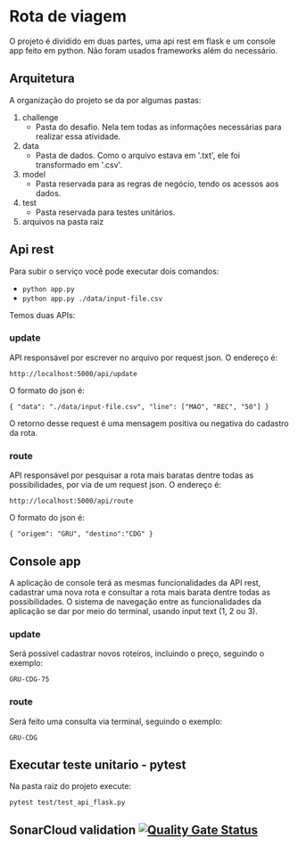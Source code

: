 # Rota de viagem

O projeto é dividido em duas partes, uma api rest em flask e um console app feito em python. Não foram usados frameworks
 além do necessário. 

## Arquitetura

A organização do projeto se da por algumas pastas:

1. challenge
    - Pasta do desafio. Nela tem todas as informações necessárias para realizar essa atividade.
1. data
    - Pasta de dados. Como o arquivo estava em '.txt', ele foi transformado em '.csv'.
1. model
    - Pasta reservada para as regras de negócio, tendo os acessos aos dados.
1. test
    - Pasta reservada para testes unitários.
1. arquivos na pasta raiz

## Api rest

Para subir o serviço você pode executar dois comandos:
* `python app.py`
* `python app.py ./data/input-file.csv`

Temos duas APIs:

### update

API responsável por escrever no arquivo por request json. O endereço é:

`http://localhost:5000/api/update` 

O formato do json é:

`{
    "data": "./data/input-file.csv",
    "line": ["MAO", "REC", "50"]
}`

O retorno desse request é uma mensagem positiva ou negativa do cadastro da rota.

### route

API responsável por pesquisar a rota mais baratas dentre todas as possibilidades, por via de um request json. O 
endereço é:

`http://localhost:5000/api/route`

O formato do json é:

`{
    "origem": "GRU",
    "destino":"CDG"
}`

## Console app

A aplicação de console terá as mesmas funcionalidades da API rest, cadastrar uma nova rota e consultar a rota mais 
barata dentre todas as possibilidades. O sistema de navegação entre as funcionalidades da aplicação se dar por meio do 
terminal, usando input text (1, 2 ou 3).

### update

Será possivel cadastrar novos roteiros, incluindo o preço, seguindo o exemplo:

`GRU-CDG-75`

### route

Será feito uma consulta via terminal, seguindo o exemplo:

`GRU-CDG`

## Executar teste unitario - pytest

Na pasta raiz do projeto execute:

`pytest test/test_api_flask.py`

## SonarCloud validation [![Quality Gate Status](https://sonarcloud.io/api/project_badges/measure?project=Washingtonban_rota_viagem&metric=alert_status)](https://sonarcloud.io/dashboard?id=Washingtonban_rota_viagem)